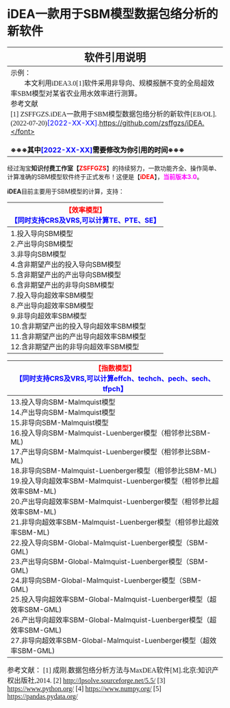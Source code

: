 # iDEA一款用于SBM模型数据包络分析的新软件



| **<font face="华文行楷"  font size=5>软件引用说明</font>**   |
| ------------------------------------------------------------ |
| 示例：  <br /><font face="宋体"  font size=3>&emsp;&emsp;本文利用iDEA3.0[1]软件采用非导向、规模报酬不变的全局超效率SBM模型对某省农业用水效率进行测算。</font>  <br />参考文献<br/><font face="宋体"  font size=3>[1] ZSFFGZS.iDEA一款用于SBM模型数据包络分析的新软件[EB/OL].(2022-07-20)</font><font color=blue>[2022-XX-XX]</font>.<font color=black>https://github.com/zsffgzs/iDEA.</font> <br /><br />**※※※其中<font color=blue>[2022-XX-XX]</font>需要修改为你引用的时间※※※** |

经过淘宝**知识付费工作室【<font color=red>ZSFFGZS</font>**】的持续努力，一款功能齐全、操作简单、计算准确的SBM模型软件终于正式发布！这便是【**<font color=red>iDEA</font>**】，<font color=#FF00FF>**当前版本3.0**</font>。

**iDEA**目前主要用于SBM模型的计算，支持：

| <font color=red>【效率模型】</font><br /><font color=blue>【同时支持CRS及VRS,可以计算TE、PTE、SE】</font> |
| ------------------------------------------------------------ |
| 1.投入导向SBM模型<br />2.产出导向SBM模型<br />3.非导向SBM模型<br />4.含非期望产出的投入导向SBM模型<br />5.含非期望产出的产出导向SBM模型<br />6.含非期望产出的非导向SBM模型<br />7.投入导向超效率SBM模型<br />8.产出导向超效率SBM模型<br />9.非导向超效率SBM模型<br />10.含非期望产出的投入导向超效率SBM模型<br />11.含非期望产出的产出导向超效率SBM模型<br />12.含非期望产出的非导向超效率SBM模型 |

| <font color=red>【指数模型】</font><br /><font color=blue>【同时支持CRS及VRS,可以计算effch、techch、pech、sech、tfpch】</font> |
| ------------------------------------------------------------ |
| 13.投入导向SBM-Malmquist模型<br />14.产出导向SBM-Malmquist模型<br />15.非导向SBM-Malmquist模型<br />16.投入导向SBM-Malmquist-Luenberger模型（相邻参比SBM-ML)<br />17.产出导向SBM-Malmquist-Luenberger模型（相邻参比SBM-ML)<br />18.非导向SBM-Malmquist-Luenberger模型（相邻参比SBM-ML)<br />19.投入导向超效率SBM-Malmquist-Luenberger模型（相邻参比超效率SBM-ML)<br />20.产出导向超效率SBM-Malmquist-Luenberger模型（相邻参比超效率SBM-ML)<br />21.非导向超效率SBM-Malmquist-Luenberger模型（相邻参比超效率SBM-ML)<br />22.投入导向SBM-Global-Malmquist-Luenberger模型（SBM-GML)<br />23.产出导向SBM-Global-Malmquist-Luenberger模型（SBM-GML)<br />24.非导向SBM-Global-Malmquist-Luenberger模型（SBM-GML)<br />25.投入导向超效率SBM-Global-Malmquist-Luenberger模型（超效率SBM-GML)<br />26.产出导向超效率SBM-Global-Malmquist-Luenberger模型（超效率SBM-GML)<br />27.非导向超效率SBM-Global-Malmquist-Luenberger模型（超效率SBM-GML) |

<font face="宋体"  font size=3>参考文献：</font>
<font face="宋体"  font size=3>[1] 成刚.数据包络分析方法与MaxDEA软件[M].北京:知识产权出版社,2014.</font>
<font face="宋体"  font size=3>[2] http://lpsolve.sourceforge.net/5.5/</font>
<font face="宋体"  font size=3>[3] https://www.python.org/</font>
<font face="宋体"  font size=3>[4] https://www.numpy.org/</font>
<font face="宋体"  font size=3>[5] https://pandas.pydata.org/</font>

